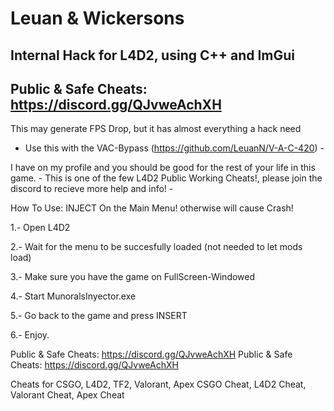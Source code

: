 # Leuan & Wickersons
Internal Hack for L4D2, using C++ and ImGui
 - 
Public & Safe Cheats: https://discord.gg/QJvweAchXH
 -

This may generate FPS Drop, but it has almost everything a hack need

 - Use this with the VAC-Bypass (https://github.com/LeuanN/V-A-C-420)  -

I have on my profile and you should be good for the rest of your life in this game. -
This is one of the few L4D2 Public Working Cheats!, please join the discord to recieve more help and info! -

How To Use:
INJECT On the Main Menu! otherwise will cause Crash!

1.- Open L4D2

2.- Wait for the menu to be succesfully loaded (not needed to let mods load)

3.- Make sure you have the game on FullScreen-Windowed

4.- Start MunoralsInyector.exe

5.- Go back to the game and press INSERT

6.- Enjoy.

Public & Safe Cheats: https://discord.gg/QJvweAchXH
Public & Safe Cheats: https://discord.gg/QJvweAchXH

Cheats for CSGO, L4D2, TF2, Valorant, Apex
CSGO Cheat, L4D2 Cheat, Valorant Cheat, Apex Cheat
